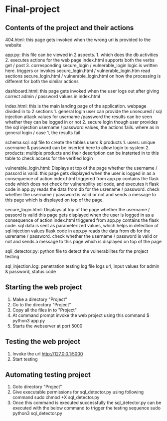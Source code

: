 # Final-project

Contents of the project and their actions
----------------------------------------------

404.html: this page gets invoked when the wrong url is provided to the website

app.py: this file can be viewed in 2 aspects. 
        1. which does the db activities
        2. executes actions for the web page index.html 
          supports both the verbs get / post 
        3. corresponding secure_login / vulnerable_login logic is written here. 
           triggers or invokes secure_login.html / vulnerable_login.htm
           read sections secure_login.html / vulnerable_login.html on how the processing is different for both the similar actions
           
dashboard.html: this page gets invoked when the user logs out after giving correct admin / password values in index.html

index.html: this is the main landing page of the application. 
            webpage divided in to 2 sections
            1. general login
              user can provide the unsecured / sql injection attack values for username /password
              the results can be seen whether they can be logged in or not
            2. secure login
              though user provides the sql injection username / password values, the actions fails.
              where as in general login / case 1, the results fail

schema.sql: sql file to create the tables users & products 
            1. users: unique username & password can be inserted here to allow login to system
            2. products: multiple products and their description can be insterted in to this table to check access for the verified login
            
vulnerable_login.html: Displays at top of the page whether the username / passord is valid. 
                  this page gets displayed when the user is logged in as a consequence of action index.html
                  triggered from app.py contains the flask code which does not check for vulnerability sql code, and executes it
                  flask code in app.py reads the data from db for the usrename / password.
                  check whether the username / password is valid or not and sends a message to this page which is displayed on top of the page.
        
secure_login.html: Displays at top of the page whether the username / passord is valid
                  this page gets displayed when the user is logged in as a consequence of action index.html
                  triggered from app.py contains the flask code. sql data is sent as parameterized values, which helps in detection of sql injection values
                  flask code in app.py reads the data from db for the usrename / password.
                  check whether the username / password is valid or not and sends a message to this page which is displayed on top of the page
                 
sqli_detector.py: python file to detect the vulnerabilites for the project
                   testing 
                   
sql_injection.log: penetration testing log file
                  logs url, input values for admin & password, status code

Starting the web project
---------------------
1. Make a directory "Project"
2. Go to the directory "Project"
3. Copy all the files in to "Project"
4. At command prompt invoke the web project using this command
   $ python3 app.py
5. Starts the webserver at port 5000

Testing the web project
---------------------
1. Invoke the url
   http://127.0.0.1:5000
2. Start testing

Automating testing project
---------------------------
1. Goto directory "Project"
2. Give executable permissions for sql_detector.py using following command
   sudo chmod +X sql_detector.py
4. Once this command is executed successfully the sql_detector.py can be executed with the below command to trigger the testing sequence
   sudo python3 sql_detector.py
   


